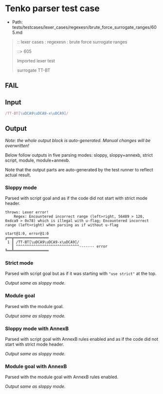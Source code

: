 # Tenko parser test case

- Path: tests/testcases/lexer_cases/regexesn/brute_force_surrogate_ranges/605.md

> :: lexer cases : regexesn : brute force surrogate ranges
>
> ::> 605
>
> Imported lexer test
>
> surrogate TT-BT

## FAIL

## Input

`````js
/TT-BT[\uDCA9\uDCA9-x\uDCA9]/
`````

## Output

_Note: the whole output block is auto-generated. Manual changes will be overwritten!_

Below follow outputs in five parsing modes: sloppy, sloppy+annexb, strict script, module, module+annexb.

Note that the output parts are auto-generated by the test runner to reflect actual result.

### Sloppy mode

Parsed with script goal and as if the code did not start with strict mode header.

`````
throws: Lexer error!
    Regex: Encountered incorrect range (left>right, 56489 > 120, 0xdca9 > 0x78) which is illegal with u-flag; Encountered incorrect range (left>right) when parsing as if without u-flag

start@1:0, error@1:0
╔══╦════════════════
 1 ║ /TT-BT[\uDCA9\uDCA9-x\uDCA9]/
   ║ ^^^^^^^^^^^^^^^^^^^^^^^^^^^^^------- error
╚══╩════════════════

`````

### Strict mode

Parsed with script goal but as if it was starting with `"use strict"` at the top.

_Output same as sloppy mode._

### Module goal

Parsed with the module goal.

_Output same as sloppy mode._

### Sloppy mode with AnnexB

Parsed with script goal with AnnexB rules enabled and as if the code did not start with strict mode header.

_Output same as sloppy mode._

### Module goal with AnnexB

Parsed with the module goal with AnnexB rules enabled.

_Output same as sloppy mode._
